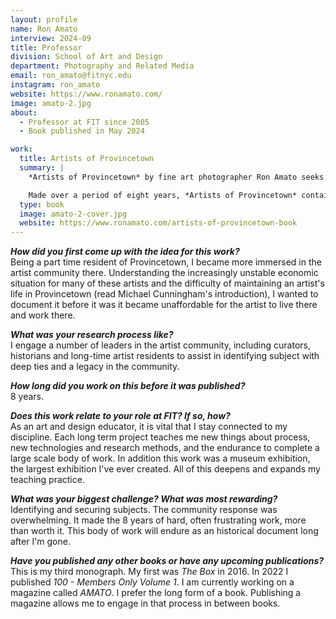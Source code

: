 ```yaml
---
layout: profile
name: Ron Amato
interview: 2024-09
title: Professor
division: School of Art and Design
department: Photography and Related Media
email: ron_amato@fitnyc.edu
instagram: ron_amato
website: https://www.ronamato.com/
image: amato-2.jpg
about:
  - Professor at FIT since 2005
  - Book published in May 2024

work:
  title: Artists of Provincetown
  summary: |
    *Artists of Provincetown* by fine art photographer Ron Amato seeks to not only celebrate, but preserve the legacy of one of the nation’s oldest art colonies, now facing an uncertain future due to rising property values, corporate invasion, and what, in the book’s introduction, Pulitzer Prize winning author Michael Cunningham calls, “catastrophic expense.”

    Made over a period of eight years, *Artists of Provincetown* contains 84 quietly immersive portraits that illustrate the breadth and depth of this 125-year-old community of painters, writers, photographers and sculptors. 
  type: book
  image: amato-2-cover.jpg
  website: https://www.ronamato.com/artists-of-provincetown-book
---
```

***How did you first come up with the idea for this work?***  
Being a part time resident of Provincetown, I became more immersed in the artist community there. Understanding the increasingly unstable economic situation for many of these artists and the difficulty of maintaining an artist's life in Provincetown (read Michael Cunningham's introduction), I wanted to document it before it was it became unaffordable for the artist to live there and work there.

***What was your research process like?***  
I engage a number of leaders in the artist community, including curators, historians and long-time artist residents to assist in identifying subject with deep ties and a legacy in the community. 

***How long did you work on this before it was published?***  
8 years.

***Does this work relate to your role at FIT? If so, how?***  
As an art and design educator, it is vital that I stay connected to my discipline. Each long term project teaches me new things about process, new technologies and research methods, and the endurance to complete a large scale body of work. In addition this work was a museum exhibition, the largest exhibition I've ever created. All of this deepens and expands my teaching practice.

***What was your biggest challenge? What was most rewarding?***  
Identifying and securing subjects. The community response was overwhelming. It made the 8 years of hard, often frustrating work, more than worth it. This body of work will endure as an historical document long after I'm gone. 

***Have you published any other books or have any upcoming publications?***  
This is my third monograph. My first was *The Box* in 2016. In 2022 I published *100 - Members Only Volume 1*. I am currently working on a magazine called *AMATO*. I prefer the long form of a book. Publishing a magazine allows me to engage in that process in between books.
